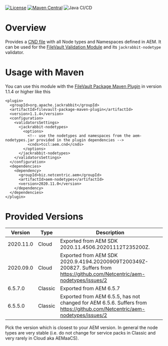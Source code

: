 [![License](https://img.shields.io/badge/License-EPL%201.0-red.svg)](https://opensource.org/licenses/EPL-1.0)
[![Maven Central](https://img.shields.io/maven-central/v/biz.netcentric.aem/aem-nodetypes)](https://search.maven.org/artifact/biz.netcentric.aem/aem-nodetypes) 
![Java CI/CD](https://github.com/Netcentric/aem-nodetypes/workflows/Java%20CI/CD/badge.svg) 

# Overview
Provides a [CND file][1] with all Node types and Namespaces defined in AEM. It can be used for the [FileVault Validation Module][2] and its `jackrabbit-nodetype` validator.

# Usage with Maven
You can use this module with the [FileVault Package Maven Plugin][3] in version 1.1.4 or higher like this

```
<plugin>
  <groupId>org.apache.jackrabbit</groupId>
  <artifactId>filevault-package-maven-plugin</artifactId>
  <version>1.1.4</version>
  <configuration>
    <validatorsSettings>
      <jackrabbit-nodetypes>
        <options>
          <!-- use the nodetypes and namespaces from the aem-nodetypes.jar provided in the plugin dependencies -->
          <cnds>tccl:aem.cnd</cnds>
        </options>
      </jackrabbit-nodetypes>
    </validatorsSettings>
  </configuration>
  <dependencies>
    <dependency>
      <groupId>biz.netcentric.aem</groupId>
      <artifactId>aem-nodetypes</artifactId>
      <version>2020.11.0</version>
    </dependency>
  </dependencies>
</plugin>
```


[1]: https://jackrabbit.apache.org/jcr/node-type-notation.html
[2]: https://jackrabbit.apache.org/filevault/validation.html
[3]: https://jackrabbit.apache.org/filevault-package-maven-plugin/index.html

# Provided Versions

| Version   |  Type   |  Description |
| --------- | ------- | ------------ |
| 2020.11.0 | Cloud   | Exported from AEM SDK 2020.11.4506.20201112T235200Z. |
| 2020.09.0 | Cloud   | Exported from AEM SDK 2020.9.4194.20200909T200349Z-200827. Suffers from <https://github.com/Netcentric/aem-nodetypes/issues/2> |
| 6.5.7.0   | Classic | Exported from AEM 6.5.7 |
| 6.5.5.0   | Classic | Exported from AEM 6.5.5, has not changed for AEM 6.5.6. Suffers from <https://github.com/Netcentric/aem-nodetypes/issues/2> |

Pick the version which is closest to your AEM version. In general the node types are very stable (i.e. do not change for service packs in Classic and very rarely in Cloud aka AEMaaCS).